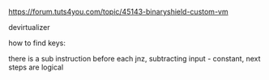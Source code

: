 https://forum.tuts4you.com/topic/45143-binaryshield-custom-vm

devirtualizer

how to find keys:

there is a sub instruction before each jnz, subtracting input - constant, next steps are logical
